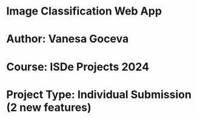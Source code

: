 # Image Classification Web App
# Author: Vanesa Goceva
# Course: ISDe Projects 2024
# Project Type: Individual Submission (2 new features)
